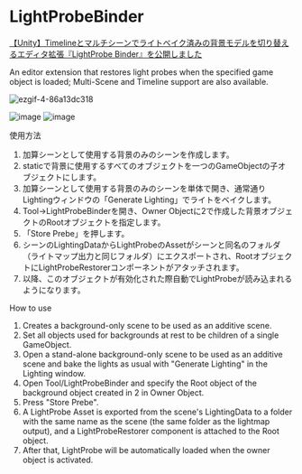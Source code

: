 # LightProbeBinder
[【Unity】Timelineとマルチシーンでライトベイク済みの背景モデルを切り替えるエディタ拡張『LightProbe Binder』を公開しました](https://qiita.com/drafts/084b0403839067d67a86/edit)

An editor extension that restores light probes when the specified game object is loaded; Multi-Scene and Timeline support are also available.

![ezgif-4-86a13dc318](https://user-images.githubusercontent.com/26054187/156904064-8dc1c401-51a1-47fa-af48-80ee55b63479.gif)

![image](https://user-images.githubusercontent.com/26054187/156904094-5070f03b-c54a-44a8-86bf-e61127bd2d43.png)
![image](https://user-images.githubusercontent.com/26054187/156904125-ac648e4c-3614-492b-9796-2596fd1cb982.png)

使用方法
1. 加算シーンとして使用する背景のみのシーンを作成します。
2. staticで背景に使用するすべてのオブジェクトを一つのGameObjectの子オブジェクトにします。
3. 加算シーンとして使用する背景のみのシーンを単体で開き、通常通りLightingウィンドウの「Generate Lighting」でライトをベイクします。
4. Tool→LightProbeBinderを開き、Owner Objectに2で作成した背景オブジェクトのRootオブジェクトを指定します。
5. 「Store Prebe」を押します。
6. シーンのLightingDataからLightProbeのAssetがシーンと同名のフォルダ（ライトマップ出力と同じフォルダ）にエクスポートされ、RootオブジェクトにLightProbeRestorerコンポーネントがアタッチされます。
7. 以降、このオブジェクトが有効化された際自動でLightProbeが読み込まれるようになります。

How to use
1. Creates a background-only scene to be used as an additive scene.
2. Set all objects used for backgrounds at rest to be children of a single GameObject.
3. Open a stand-alone background-only scene to be used as an additive scene and bake the lights as usual with "Generate Lighting" in the Lighting window.
4. Open Tool/LightProbeBinder and specify the Root object of the background object created in 2 in Owner Object.
5. Press "Store Prebe".
6. A LightProbe Asset is exported from the scene's LightingData to a folder with the same name as the scene (the same folder as the lightmap output), and a LightProbeRestorer component is attached to the Root object.
7. After that, LightProbe will be automatically loaded when the owner object is activated.
